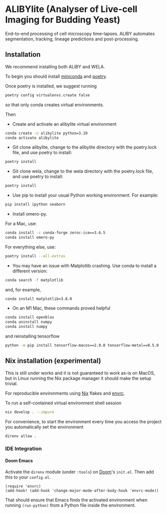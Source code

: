 # ALIBYlite (Analyser of Live-cell Imaging for Budding Yeast)

End-to-end processing of cell microscopy time-lapses. ALIBY automates segmentation, tracking, lineage predictions and post-processing.

## Installation

We recommend installing both ALIBY and WELA. 

To begin you should install [miniconda](https://docs.anaconda.com/free/miniconda/index.html) and [poetry](https://python-poetry.org).


Once poetry is installed, we suggest running

```bash
poetry config virtualenvs.create false
 ```

so that only conda creates virtual environments.

Then

- Create and activate an alibylite virtual environment

```bash
conda create -n alibylite python=3.10
conda activate alibylite
 ```

- Git clone alibylite, change to the alibylite directory with the poetry.lock file, and use poetry to install:

```bash 
poetry install
 ```

- Git clone wela, change to the wela directory with the poetry.lock file, and use poetry to install:

```bash 
poetry install
 ```

- Use pip to install your usual Python working environment. For example:

```bash 
pip install ipython seaborn
 ```

- Install omero-py.

For a Mac, use:

```bash 
conda install -c conda-forge zeroc-ice==3.6.5
conda install omero-py
 ```

 For everything else, use:

 ```bash 
poetry install --all-extras
 ```

- You may have an issue with Matplotlib crashing.
Use conda to install a different version:

```bash 
conda search -f matplotlib       
 ```

 and, for example, 

 ```bash 
conda install matplotlib=3.8.0 
 ```

 - On an M1 Mac, these commands proved helpful

 ```bash 
conda install openblas
conda uninstall numpy
conda install numpy    
 ```

 and reinstalling tensorflow

 ```bash 
python -m pip install tensorflow-macos==2.9.0 tensorflow-metal==0.5.0 --force-reinstall
```

## Nix installation (experimental)
This is still under works and it is not guaranteed to work as-is on MacOS, but in Linux running the Nix package manager it should make the setup trivial.

For reproducible environments using [Nix](https://github.com/NixOS/nix) flakes and [envrc](https://github.com/numtide/devshell).

To run a self-contained virtual environment shell session
```bash
nix develop . --impure
```
For convenience, to start the environment every time you access the project you automatically set the environment
```bash
direnv allow . 
```

### IDE Integration
#### Doom Emacs
Activate the `direnv` module (under `:tools`) on [Doom](https://github.com/doomemacs/doomemacs)'s `init.el`. Then add this to your `config.el`.
```elisp
(require 'envrc)
(add-hook! (add-hook 'change-major-mode-after-body-hook 'envrc-mode))
```
That should ensure that Emacs finds the activated environment when running `(run-python)` from a Python file inside the environment.
